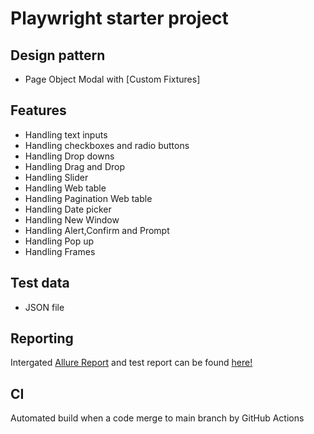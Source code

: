 # Playwright starter project
## Design pattern
- Page Object Modal with [Custom Fixtures]
## Features
-  Handling text inputs
-  Handling checkboxes and radio buttons
-  Handling Drop downs
-  Handling Drag and Drop
-  Handling Slider
-  Handling Web table
-  Handling Pagination Web table
-  Handling Date picker
-  Handling New Window
-  Handling Alert,Confirm and Prompt
-  Handling Pop up
-  Handling Frames

## Test data
- JSON file

## Reporting
Intergated [Allure Report] and test report can be found [here!]

## CI 
Automated build when a code merge to main branch by  GitHub Actions

[Allure Report]: <https://www.npmjs.com/package/allure-playwright>
[here!]: <https://anson-automate.github.io/playWright/>
